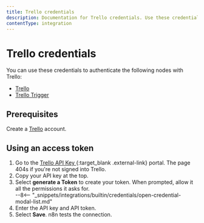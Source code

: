 ```yaml
---
title: Trello credentials
description: Documentation for Trello credentials. Use these credentials to authenticate Trello in n8n, a workflow automation platform.
contentType: integration
---
```


# Trello credentials

You can use these credentials to authenticate the following nodes with Trello:

- [Trello](/integrations/builtin/app-nodes/n8n-nodes-base.trello/)
- [Trello Trigger](/integrations/builtin/trigger-nodes/n8n-nodes-base.trellotrigger/)

## Prerequisites

Create a [Trello](https://trello.com/) account.

## Using an access token

1. Go to the [Trello API Key ](https://trello.com/app-key){:target_blank .external-link} portal. The page 404s if you're not signed into Trello.
1. Copy your API key at the top.
1. Select **generate a Token** to create your token. When prompted, allow it all the permissions it asks for.  
--8<-- "_snippets/integrations/builtin/credentials/open-credential-modal-list.md"
1. Enter the API key and API token.
1. Select **Save**. n8n tests the connection.

